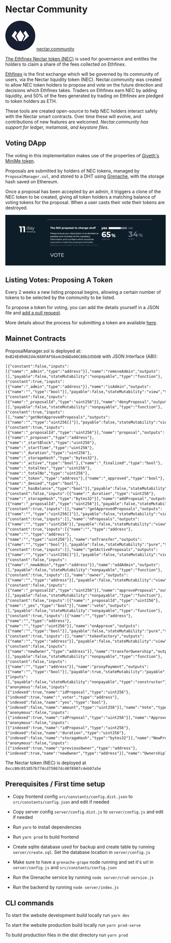 # Nectar Community

![Logo](/src/constants/images/logo.svg "Logo") [nectar.community](https://nectar.community) 

[The Ethfinex Nectar token (NEC)](https://github.com/ethfinex/nectar) is used for governance and entitles the holders to claim a share of the fees collected on Ethfinex.

[Ethfinex](https://www.ethfinex.com) is the first exchange which will be governed by its community of users, via the Nectar liquidity token (NEC). Nectar.community was created to allow NEC token holders to propose and vote on the future direction and decisions which Ethfinex takes. Traders on Ethfinex earn NEC by adding liquidity, and 50% of the fees generated by trading on Ethfinex are pledged to token holders as ETH.

These tools are created open-source to help NEC holders interact safely with the Nectar smart contracts. Over time these will evolve, and contributions of new features are welcomed. *Nectar.community has support for ledger, metamask, and keystore files*.

## Voting DApp

The voting in this implementation makes use of the properties of [Giveth's MiniMe token](https://github.com/giveth/minime).

Proposals are submitted by holders of NEC tokens, managed by `ProposalManager.sol`, and stored to a DHT using [Grenache](https://github.com/bitfinexcom/grenache), with the storage hash saved on Ethereum.

Once a proposal has been accepted by an admin, it triggers a clone of the NEC token to be created, giving all token holders a matching balance of voting tokens for the proposal. When a user casts their vote their tokens are destroyed.

![Example Proposal Screenshot](/proposal.jpg?raw=true "Example Proposal")

## Listing Votes: Proposing A Token

Every 2 weeks a new listing proposal begins, allowing a certain number of tokens to be selected by the
community to be listed.

To propose a token for voting, you can add the details yourself in a JSON file and [add a pull request](/proposed_tokens).

More details about the process for submitting a token are available [here](https://support.ethfinex.com/hc/en-us/articles/115002526172-Listing-a-Token-on-Ethfinex).

## Mainnet Contracts
ProposalManager.sol is deployed at:
`0xB24Ed9d62d4c660FAF56a4cDdADa06C88b2d5DdB`
with JSON Interface (ABI):
```
[{"constant":false,"inputs":[{"name":"_admin","type":"address"}],"name":"removeAdmin","outputs":[],"payable":false,"stateMutability":"nonpayable","type":"function"},{"constant":true,"inputs":[{"name":"_admin","type":"address"}],"name":"isAdmin","outputs":[{"name":"","type":"bool"}],"payable":false,"stateMutability":"view","type":"function"},{"constant":false,"inputs":[{"name":"_proposalId","type":"uint256"}],"name":"denyProposal","outputs":[],"payable":false,"stateMutability":"nonpayable","type":"function"},{"constant":true,"inputs":[],"name":"getNotApprovedProposals","outputs":[{"name":"","type":"uint256[]"}],"payable":false,"stateMutability":"view","type":"function"},{"constant":true,"inputs":[{"name":"_proposalId","type":"uint256"}],"name":"proposal","outputs":[{"name":"_proposer","type":"address"},{"name":"_startBlock","type":"uint256"},{"name":"_startTime","type":"uint256"},{"name":"_duration","type":"uint256"},{"name":"_storageHash","type":"bytes32"},{"name":"_active","type":"bool"},{"name":"_finalized","type":"bool"},{"name":"_totalYes","type":"uint256"},{"name":"_totalNo","type":"uint256"},{"name":"_token","type":"address"},{"name":"_approved","type":"bool"},{"name":"_denied","type":"bool"},{"name":"_hasBalance","type":"bool"}],"payable":false,"stateMutability":"view","type":"function"},{"constant":false,"inputs":[{"name":"_duration","type":"uint256"},{"name":"_storageHash","type":"bytes32"}],"name":"addProposal","outputs":[{"name":"_proposalId","type":"uint256"}],"payable":false,"stateMutability":"nonpayable","type":"function"},{"constant":true,"inputs":[],"name":"getApprovedProposals","outputs":[{"name":"","type":"uint256[]"}],"payable":false,"stateMutability":"view","type":"function"},{"constant":true,"inputs":[],"name":"nProposals","outputs":[{"name":"","type":"uint256"}],"payable":false,"stateMutability":"view","type":"function"},{"constant":true,"inputs":[{"name":"","type":"address"},{"name":"","type":"address"},{"name":"","type":"uint256"}],"name":"onTransfer","outputs":[{"name":"","type":"bool"}],"payable":false,"stateMutability":"pure","type":"function"},{"constant":true,"inputs":[],"name":"getActiveProposals","outputs":[{"name":"","type":"uint256[]"}],"payable":false,"stateMutability":"view","type":"function"},{"constant":false,"inputs":[{"name":"_newAdmin","type":"address"}],"name":"addAdmin","outputs":[],"payable":false,"stateMutability":"nonpayable","type":"function"},{"constant":true,"inputs":[],"name":"owner","outputs":[{"name":"","type":"address"}],"payable":false,"stateMutability":"view","type":"function"},{"constant":false,"inputs":[{"name":"_proposalId","type":"uint256"}],"name":"approveProposal","outputs":[],"payable":false,"stateMutability":"nonpayable","type":"function"},{"constant":false,"inputs":[{"name":"_proposalId","type":"uint256"},{"name":"_yes","type":"bool"}],"name":"vote","outputs":[],"payable":false,"stateMutability":"nonpayable","type":"function"},{"constant":true,"inputs":[{"name":"","type":"address"},{"name":"","type":"address"},{"name":"","type":"uint256"}],"name":"onApprove","outputs":[{"name":"","type":"bool"}],"payable":false,"stateMutability":"pure","type":"function"},{"constant":true,"inputs":[],"name":"tokenFactory","outputs":[{"name":"","type":"address"}],"payable":false,"stateMutability":"view","type":"function"},{"constant":false,"inputs":[{"name":"newOwner","type":"address"}],"name":"transferOwnership","outputs":[],"payable":false,"stateMutability":"nonpayable","type":"function"},{"constant":false,"inputs":[{"name":"","type":"address"}],"name":"proxyPayment","outputs":[{"name":"","type":"bool"}],"payable":true,"stateMutability":"payable","type":"function"},{"inputs":[],"payable":false,"stateMutability":"nonpayable","type":"constructor"},{"anonymous":false,"inputs":[{"indexed":true,"name":"idProposal","type":"uint256"},{"indexed":true,"name":"_voter","type":"address"},{"indexed":false,"name":"yes","type":"bool"},{"indexed":false,"name":"amount","type":"uint256"}],"name":"Vote","type":"event"},{"anonymous":false,"inputs":[{"indexed":true,"name":"idProposal","type":"uint256"}],"name":"Approved","type":"event"},{"anonymous":false,"inputs":[{"indexed":true,"name":"idProposal","type":"uint256"},{"indexed":false,"name":"duration","type":"uint256"},{"indexed":false,"name":"storageHash","type":"bytes32"}],"name":"NewProposal","type":"event"},{"anonymous":false,"inputs":[{"indexed":true,"name":"previousOwner","type":"address"},{"indexed":true,"name":"newOwner","type":"address"}],"name":"OwnershipTransferred","type":"event"}]
```

The Nectar token (NEC) is deployed at `0xcc80c051057b774cd75067dc48f8987c4eb97a5e`

## Prerequisites / First time setup

- Copy frontend config `src/constants/config.dist.json` to `src/constants/config.json` and 
edit if needed

- Copy server config `server/config.dist.js` to `server/config.js` and edit if needed

- Run `yarn` to install dependencies

- Run `yarn prod` to build frontend

- Create sqlite database used for backup and create table by running `server/create.sql`. 
Set the database location in `server/config.js`

- Make sure to have a `grenache-grape` node running and set it's url in `server/config.js` 
and `src/constants/config.json`

- Run the Grenache service by running `node server/crud-service.js`

- Run the backend by running `node server/index.js`

## CLI commands

To start the website development build locally run ```yarn dev```

To start the website production build locally run ```yarn prod-serve```

To build production files in the dist directory run ```yarn prod```
